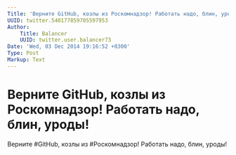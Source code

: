 ```yaml
---
Title: 'Верните GitHub, козлы из Роскомнадзор! Работать надо, блин, уроды!'
UUID: twitter.540177859705597953
Author:
    Title: Balancer
    UUID: twitter.user.balancer73
Date: 'Wed, 03 Dec 2014 19:16:52 +0300'
Type: Post
Markup: Text
---
```


# Верните GitHub, козлы из Роскомнадзор! Работать надо, блин, уроды!

Верните #GitHub, козлы из #Роскомнадзор! Работать надо,
блин, уроды!